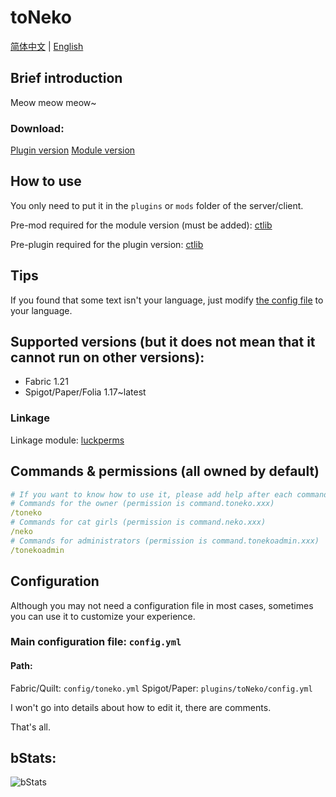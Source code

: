 # toNeko
[简体中文](README.md) | [English](README_en.md)
## Brief introduction
Meow meow meow~
### Download:
[Plugin version](https://modrinth.com/plugin/toneko/)
[Module version](https://modrinth.com/mod/tonekomod/)
## How to use
You only need to put it in the `plugins` or `mods` folder of the server/client.

Pre-mod required for the module version (must be added): [ctlib](https://modrinth.com/mod/ctlibmod)

Pre-plugin required for the plugin version: [ctlib](https://modrinth.com/plugin/ctlib)

## Tips
If you found that some text isn't your language, just modify [the config file](#configuration) to your language. 

## Supported versions (but it does not mean that it cannot run on other versions):
- Fabric 1.21
- Spigot/Paper/Folia 1.17~latest
### Linkage
Linkage module: [luckperms](https://luckperms.net/)
## Commands & permissions (all owned by default)
```yaml
# If you want to know how to use it, please add help after each command, for example /toneko help
# Commands for the owner (permission is command.toneko.xxx)
/toneko
# Commands for cat girls (permission is command.neko.xxx)
/neko
# Commands for administrators (permission is command.tonekoadmin.xxx)
/tonekoadmin
```
## Configuration
Although you may not need a configuration file in most cases, sometimes you can use it to customize your experience.
### Main configuration file: `config.yml`
#### Path:
Fabric/Quilt: `config/toneko.yml`
Spigot/Paper: `plugins/toNeko/config.yml`

I won't go into details about how to edit it, there are comments.

That's all.
## bStats:
![bStats](https://bstats.org/signatures/bukkit/toneko.svg)
